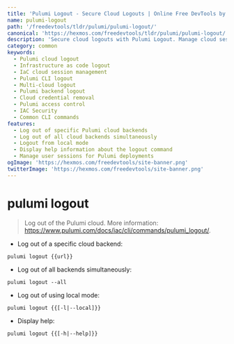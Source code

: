 ```yaml
---
title: 'Pulumi Logout - Secure Cloud Logouts | Online Free DevTools by Hexmos'
name: pulumi-logout
path: '/freedevtools/tldr/pulumi/pulumi-logout/'
canonical: 'https://hexmos.com/freedevtools/tldr/pulumi/pulumi-logout/'
description: 'Secure cloud logouts with Pulumi Logout. Manage cloud sessions and control access to your Pulumi resources. Free online tool, no registration required.'
category: common
keywords:
  - Pulumi cloud logout
  - Infrastructure as code logout
  - IaC cloud session management
  - Pulumi CLI logout
  - Multi-cloud logout
  - Pulumi backend logout
  - Cloud credential removal
  - Pulumi access control
  - IAC Security
  - Common CLI commands
features:
  - Log out of specific Pulumi cloud backends
  - Log out of all cloud backends simultaneously
  - Logout from local mode
  - Display help information about the logout command
  - Manage user sessions for Pulumi deployments
ogImage: 'https://hexmos.com/freedevtools/site-banner.png'
twitterImage: 'https://hexmos.com/freedevtools/site-banner.png'
---
```


# pulumi logout

> Log out of the Pulumi cloud.
> More information: <https://www.pulumi.com/docs/iac/cli/commands/pulumi_logout/>.

- Log out of a specific cloud backend:

`pulumi logout {{url}}`

- Log out of all backends simultaneously:

`pulumi logout --all`

- Log out of using local mode:

`pulumi logout {{[-l|--local]}}`

- Display help:

`pulumi logout {{[-h|--help]}}`
